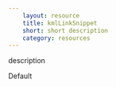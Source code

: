 ```yaml
---
    layout: resource
    title: kmlLinkSnippet
    short: short description
    category: resources
---
```


description

Default

